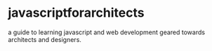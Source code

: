 # javascriptforarchitects
a guide to learning javascript and web development geared towards architects and designers.
